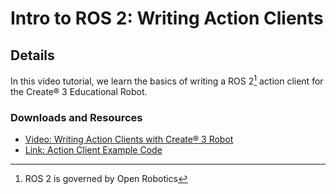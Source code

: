 # Intro to ROS 2: Writing Action Clients
## Details
In this video tutorial, we learn the basics of writing a ROS 2[^1] action client for the Create® 3 Educational Robot.
### Downloads and Resources
* [Video: Writing Action Clients with Create® 3 Robot](https://bcove.video/3FyYtwm)
* [Link: Action Client Example Code](https://github.com/tuftsceeo/Tufts_Create3_Examples/blob/main/Code/Package/example_package/action_drive_square.py)

[^1]: ROS 2 is governed by Open Robotics
[^2]: All trademarks mentioned are the property of their respective owners.